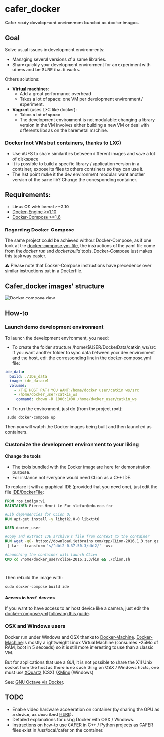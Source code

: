 # cafer_docker
Cafer ready development environment bundled as docker images.

## Goal

Solve usual issues in development environments:
- Managing several versions of a same libraries.
- Share quickly your development environment for an experiment with others and be SURE that it works.

Others solutions:
- **Virtual machines**:
    - Add a great performance overhead
    - Takes a lot of space: one VM per development environment / experiment.
- **Vagrant** (uses LXC like docker):
  - Takes a lot of space
  - The development environment is not modulable: changing a library version in the VM involves either building a new VM or deal with differents libs as on the baremetal machine.

### **Docker** (not VMs but containers, thanks to LXC)
- Use AUFS to share similarities between different images and save a lot of diskspace
- It is possible to build a specific library / application version in a container, expose its files to others containers so they can use it.
- The last point make it the dev environment modular: want another version of the same lib? Change the corresponding container.

## Requirements:

- Linux OS with kernel >=3.10
- [Docker-Engine >=1.10](https://docs.docker.com/engine/installation/)
- [Docker-Compose >=1.6](https://docs.docker.com/compose/install/)

### Regarding Docker-Compose

The same project could be achieved without Docker-Compose, as if one look at the [docker-compose.yml file](https://github.com/robotsthatdream/cafer_docker/blob/master/docker-compose.yml),
the instructions of the yaml file come from the *docker run* and *docker build* tools. Docker-Compose just makes this task way easier.

**⚠** Please note that Docker-Compose instructions have precedence over similar instructions put in a Dockerfile.

## Cafer_docker images' structure

![Docker compose view](http://gdurl.com/xTta)

## How-to
### Launch demo development environment

To launch the development environment, you need:
- To create the folder structure /home/$USER/DockerData/catkin_ws/src 
  If you want another folder to sync data between your dev environment and the host, edit the corresponding line in the docker-compose.yml file:

```YAML
ide_data:
  build: ./IDE_data
  image: ide_data:v1
  volumes:
    - /THE_HOST_PATH_YOU_WANT:/home/docker_user/catkin_ws/src
    - /home/docker_user/catkin_ws
     command: chown -R 1000:1000 /home/docker_user/catkin_ws
```
- To run the environment, just do (from the project root):

```Shell
 sudo docker-compose up
 ```

Then you will watch the Docker images being built and then launched as containers.

### Customize the development environment to your liking
#### Change the tools

- The tools bundled with the Docker image are here for demonstration purpose.
- For instance not everyone would need CLion as a C++ IDE.

To replace it with a graphical IDE (provided that you need one), just edit the file [IDE/DockerFile](https://github.com/robotsthatdream/cafer_docker/blob/master/IDE/Dockerfile):

```Dockerfile
FROM ros_indigo:v1
MAINTAINER Pierre-Henri Le Fur <lefur@edu.ece.fr>

#Lib dependencies for CLion UI                                            #> Most IDE with a GUI will need these dependencies
RUN apt-get install -y libgtk2.0-0 libxtst6 

USER docker_user                                                          #> Never use sudo: use USER root to switch to superuser

#Copy and extract IDE archive's file from context to the container        #> Replace these lines by:
RUN wget -qO- https://download.jetbrains.com/cpp/CLion-2016.1.3.tar.gz \  #> RUN + "The set of commands to get and install the IDE"
 | tar --transform 's/^dbt2-0.37.50.3/dbt2/' -xvz                         #> e.g.: RUN add-apt-repository ppa:webupd8team/sublime-text-2 
                                                                          #> \&& apt-get update && apt-get install sublime-text
#Launching the container will launch CLion
CMD cd /home/docker_user/clion-2016.1.3/bin && ./clion.sh                 #> Replace it by CMD + "the command to launch the IDE"
                                                                          #> e.g.: CMD sublime-text 
                                                                          #> (don't launch as root: use USER docker_user before, if necessary)
```

Then rebuild the image with:

```Shell
sudo docker-compose build ide
```

#### Access to host' devices
If you want to have access to an host device like a camera, just edit the [docker-compose.yml](https://github.com/robotsthatdream/cafer_docker/blob/master/docker-compose.yml) [following this guide](https://docs.docker.com/compose/compose-file/#devices).

### OSX and Windows users

Docker run under Windows and OSX thanks to [Docker-Machine](https://docs.docker.com/machine/overview/).
[Docker-Machine](https://docs.docker.com/machine/overview/) is mostly a lightweight Linux Virtual Machine (consumes ~25Mo of RAM, boot in 5 seconds) so it is still more interesting to use than a classic VM. 

But for applications that use a GUI, it is not possible to share the X11 Unix socket from the host as there is no such thing on OSX / Windows hosts,
 one must use [XQuartz](https://xquartz.macosforge.org/trac) (OSX) /[XMing](http://www.straightrunning.com/XmingNotes/) (Windows)
 
See: [GNU Octave via Docker](http://blog.ctaggart.com/2016/03/gnu-octave-via-docker-x11.html).

## TODO

- Enable video hardware acceleration on container (by sharing the GPU as a device, as described [HERE](http://wiki.ros.org/docker/Tutorials/Hardware%20Acceleration)).
- Detailed explanations for using Docker with OSX / Windows.
- Instructions on how-to use CAFER in C++ / Python projects as CAFER files exist in /usr/local/cafer on the container.


